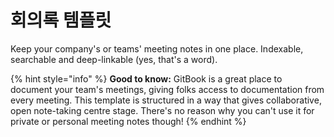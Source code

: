 # 회의록 템플릿

Keep your company's or teams' meeting notes in one place. Indexable, searchable and deep-linkable (yes, that's a word).

{% hint style="info" %}
**Good to know:** GitBook is a great place to document your team's meetings, giving folks access to documentation from every meeting. This template is structured in a way that gives collaborative, open note-taking centre stage. There's no reason why you can't use it for private or personal meeting notes though!
{% endhint %}
